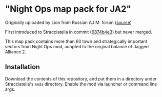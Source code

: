 # "Night Ops map pack for JA2"

Originally uploaded by Lion from Russian A.I.M. forum ([source](http://forum.ja2.su/cgi-bin/yabb/YaBB.pl?board=othermods;action=display;num=1356336896))

First introduced to Stracciatella in commit ([6874b4e3](https://github.com/ja2-stracciatella/ja2-stracciatella/tree/6874b4e356bd48e36bb9dfc899620a9607b95ea9/mods/nightops-maps)) but never merged.

This map pack contains more than 60 town and strategically important sectors from Night Ops mod, adapted to the original balance of Jagged Alliance 2.

## Installation

Download the contents of this repository, and put them in a directory under Stracciatella's `mods` directory. Enable the mod via launcher or command line args.
